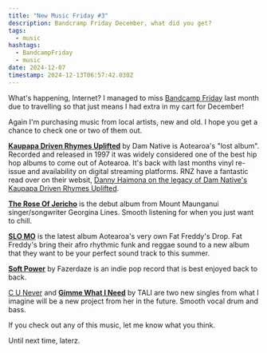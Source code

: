 ```yaml
---
title: "New Music Friday #3"
description: Bandcramp Friday December, what did you get?
tags:
  - music
hashtags:
  - BandcampFriday
  - music
date: 2024-12-07
timestamp: 2024-12-13T06:57:42.030Z
---
```


What's happening, Internet? I managed to miss [Bandcamp Friday](https://isitbandcampfriday.com/) last month due to travelling so that just means I had extra in my cart for December!

Again I'm purchasing music from local artists, new and old. I hope you get a chance to check one or two of them out.

[**Kaupapa Driven Rhymes Uplifted**](https://rpmvinylnz.bandcamp.com/album/kaupapa-driven-rhymes-uplifted) by Dam Native is Aotearoa's "lost album". Recorded and released in 1997 it was widely considered one of the best hip hop albums to come out of Aotearoa. It's back with last months vinyl re-issue and availability on digital streaming platforms. RNZ have a fantastic read over on their websit, [Danny Haimona on the legacy of Dam Native's Kaupapa Driven Rhymes Uplifted](https://www.rnz.co.nz/news/te-manu-korihi/529300/danny-haimona-on-the-legacy-of-dam-native-s-kaupapa-driven-rhymes-uplifted).

[**The Rose Of Jericho**](https://georgialines.bandcamp.com/album/the-rose-of-jericho) is the debut album from Mount Maunganui singer/songwriter Georgina Lines. Smooth listening for when you just want to chill.

[**SLO MO**](https://fatfreddysdrop.bandcamp.com/album/slo-mo) is the latest album Aotearoa's very own Fat Freddy's Drop. Fat Freddy's bring their afro rhythmic funk and reggae sound to a new album that they want to be your perfect sound track to this summer.

[**Soft Power**](https://fazerdaze.bandcamp.com/album/soft-power) by Fazerdaze is an indie pop record that is best enjoyed back to back.

[C U Never](https://talimusic.bandcamp.com/track/c-u-never) and **[Gimme What I Need](https://talimusic.bandcamp.com/track/gimme-what-i-need)** by TALI are two new singles from what I imagine will be a new project from her in the future. Smooth vocal drum and bass.

If you check out any of this music, let me know what you think.

Until next time, laterz.